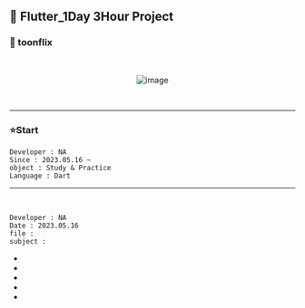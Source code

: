## 🫡 Flutter_1Day 3Hour Project 

### 🎨 toonflix

<br>
<div align = center>
  
![image](https://github.com/Astrum93/Flutter_Project/assets/116700688/9242090d-9f2c-4463-8843-5aa05e3cde1a)

</div>
<br>
<hr>

### ⭐Start 
```
Developer : NA
Since : 2023.05.16 ~
object : Study & Practice
Language : Dart
```

---
<br>

```
Developer : NA
Date : 2023.05.16
file : 
subject :  
```

- 
- 
- 
- 
-
